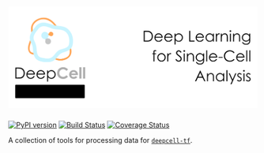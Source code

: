 # ![DeepCell Toolbox Banner](https://raw.githubusercontent.com/vanvalenlab/deepcell-toolbox/readme_update/docs/images/DeepCell_toolbox_Banner.png)

[![PyPI version](https://badge.fury.io/py/Deepcell-Toolbox.svg)](https://badge.fury.io/py/deepcell-toolbox)
[![Build Status](https://travis-ci.com/vanvalenlab/deepcell-toolbox.svg?branch=master)](https://travis-ci.com/vanvalenlab/deepcell-toolbox)
[![Coverage Status](https://coveralls.io/repos/github/vanvalenlab/deepcell-toolbox/badge.svg?branch=master)](https://coveralls.io/github/vanvalenlab/deepcell-toolbox?branch=master)

A collection of tools for processing data for [`deepcell-tf`](https://github.com/vanvalenlab/deepcell-tf).
